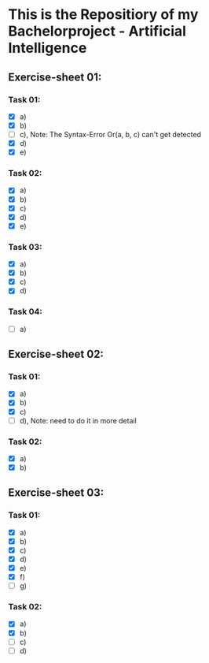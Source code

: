 # This is the Repositiory of my Bachelorproject - Artificial Intelligence  

## Exercise-sheet 01:  
### Task 01:  

 - [x] a)
 - [x] b)
 - [ ] c), Note: The Syntax-Error Or(a, b, c) can't get detected
 - [X] d)
 - [X] e)

### Task 02:  
 - [X] a)
 - [X] b)
 - [X] c)
 - [X] d)
 - [X] e)

### Task 03:  
 - [X] a)
 - [X] b)
 - [X] c)
 - [X] d)
 
### Task 04:  
 - [ ] a)

## Exercise-sheet 02:  
### Task 01:  
 - [x] a)
 - [x] b)
 - [x] c)
 - [ ] d), Note: need to do it in more detail

### Task 02:  
 - [x] a)
 - [x] b)

## Exercise-sheet 03:  
### Task 01:  
 - [x] a)
 - [x] b)
 - [x] c)
 - [x] d)
 - [x] e)
 - [x] f)
 - [ ] g)

### Task 02:  
 - [x] a)
 - [x] b)
 - [ ] c)
 - [ ] d)
